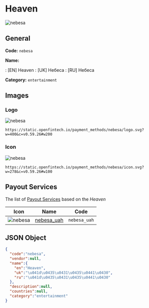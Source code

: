 
# Heaven 
![nebesa](https://static.openfintech.io/payment_methods/nebesa/logo.svg?w=400&c=v0.59.26#w200)  

## General 
**Code:** `nebesa` 
 
**Name:** 
 
:	[EN] Heaven 
:	[UK] Небеса 
:	[RU] Небеса 
 
**Category:** `entertainment` 
 

## Images 

### Logo 
![nebesa](https://static.openfintech.io/payment_methods/nebesa/logo.svg?w=400&c=v0.59.26#w200)  

```
https://static.openfintech.io/payment_methods/nebesa/logo.svg?w=400&c=v0.59.26#w200
```  

### Icon 
![nebesa](https://static.openfintech.io/payment_methods/nebesa/icon.svg?w=278&c=v0.59.26#w100)  

```
https://static.openfintech.io/payment_methods/nebesa/icon.svg?w=278&c=v0.59.26#w100
```  

## Payout Services 
 
The list of [Payout Services](/payout-services/) based on the _Heaven_ 

|Icon|Name|Code| 
|:---:|:---:|:---:| 
|![nebesa](https://static.openfintech.io/payout_methods/nebesa/icon.svg?w=278&c=v0.59.26#w40) |[nebesa_uah](/payout-services/nebesa_uah/)|`nebesa_uah`| 
 

## JSON Object 

```json
{
  "code":"nebesa",
  "vendor":null,
  "name":{
    "en":"Heaven",
    "uk":"\u041d\u0435\u0431\u0435\u0441\u0430",
    "ru":"\u041d\u0435\u0431\u0435\u0441\u0430"
  },
  "description":null,
  "countries":null,
  "category":"entertainment"
}
```  
